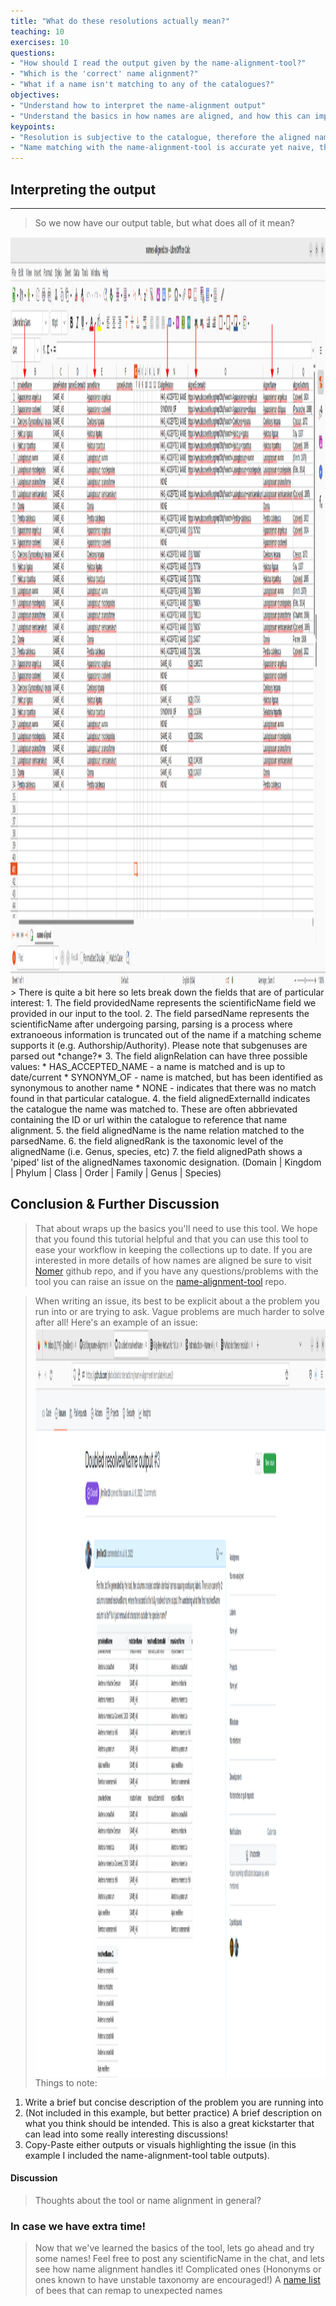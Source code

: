 ```yaml
---
title: "What do these resolutions actually mean?"
teaching: 10
exercises: 10
questions:
- "How should I read the output given by the name-alignment-tool?"
- "Which is the 'correct' name alignment?"
- "What if a name isn't matching to any of the catalogues?"
objectives:
- "Understand how to interpret the name-alignment output"
- "Understand the basics in how names are aligned, and how this can impede resolution"
keypoints:
- "Resolution is subjective to the catalogue, therefore the aligned names should be treated as hypotheses rather than true standards"
- "Name matching with the name-alignment-tool is accurate yet naive, the tool won't attempt to interpret mistakes"
---
```


## Interpreting the output
---
> So we now have our output table, but what does all of it mean? 
<img src="../fig/name-resolution-fields2.png" height="1200" width = 1500 align="middle" />
> There is quite a bit here so lets break down the fields that are of particular interest:
1. The field providedName represents the scientificName field we provided in our input to the tool.
2. The field parsedName represents the scientificName after undergoing parsing, parsing is a process where extranoeous information is truncated out of the name if a matching scheme supports it (e.g. Authorship/Authority). Please note that subgenuses are parsed out *change?* 
3. The field alignRelation can have three possible values: 
  * HAS_ACCEPTED_NAME - a name is matched and is up to date/current
  * SYNONYM_OF - name is matched, but has been identified as synonymous to another name
  * NONE - indicates that there was no match found in that particular catalogue. 
4. the field alignedExternalId indicates the catalogue the name was matched to. These are often abbrievated containing the ID or url within the catalogue to reference that name alignment. 
5. the field alignedName is the name relation matched to the parsedName. 
6. the field alignedRank is the taxonomic level of the alignedName (i.e. Genus, species, etc)
7. the field alignedPath shows a 'piped' list of the alignedNames taxonomic designation. (Domain | Kingdom | Phylum | Class | Order | Family | Genus | Species)


## Conclusion & Further Discussion
> That about wraps up the basics you'll need to use this tool. We hope that you found this tutorial helpful and that you can use this tool to ease your workflow in keeping the collections up to date. If you are interested in more details of how names are aligned be sure to visit [Nomer](https://github.com/globalbioticinteractions/nomer) github repo, and if you have any questions/problems with the tool you can raise an issue on the [name-alignment-tool](https://github.com/globalbioticinteractions/name-alignment-template) repo. 

> When writing an issue, its best to be explicit about a the problem you run into or are trying to ask. Vague problems are much harder to solve after all! Here's an example of an issue: 
> <img src="../fig/issue-ex.png" height="1200"  width = 1500 align="middle" />
Things to note:
1. Write a brief but concise description of the problem you are running into
2. (Not included in this example, but better practice) A brief description on what you think should be intended. This is also a great kickstarter that can lead into some really interesting discussions!
3. Copy-Paste either outputs or visuals highlighting the issue (in this example I included the name-alignment-tool table outputs). 

#### Discussion
> Thoughts about the tool or name alignment in general?
### In case we have extra time! 
> Now that we've learned the basics of the tool, lets go ahead and try some names! 
> Feel free to post any scientificName in the chat, and lets see how name alignment handles it! 
> Complicated ones (Hononyms or ones known to have unstable taxonomy are encouraged!)
> A [name list](../complex-names.csv) of bees that can remap to unexpected names 

 
> 

